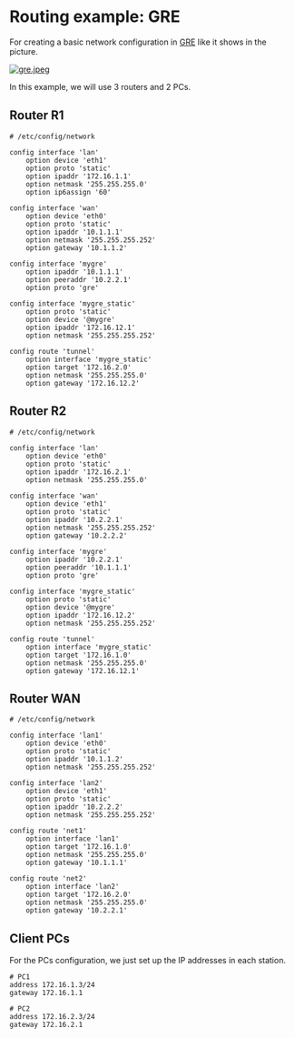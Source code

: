 # Routing example: GRE

For creating a basic network configuration in [GRE](https://en.wikipedia.org/wiki/Generic_Routing_Encapsulation "https://en.wikipedia.org/wiki/Generic_Routing_Encapsulation") like it shows in the picture.

[![gre.jpeg](/_media/docs/guide-user/network/gre.jpeg?w=800&tok=2b4dbd "gre.jpeg")](/_detail/docs/guide-user/network/gre.jpeg?id=docs%3Aguide-user%3Anetwork%3Arouting%3Aexamples%3Arouting_in_gre "docs:guide-user:network:gre.jpeg")

In this example, we will use 3 routers and 2 PCs.

## Router R1

```
# /etc/config/network
 
config interface 'lan'
	option device 'eth1'
	option proto 'static'
	option ipaddr '172.16.1.1'
	option netmask '255.255.255.0'
	option ip6assign '60'
 
config interface 'wan'
	option device 'eth0'
	option proto 'static'
	option ipaddr '10.1.1.1'
	option netmask '255.255.255.252'
	option gateway '10.1.1.2'
 
config interface 'mygre'
	option ipaddr '10.1.1.1'
	option peeraddr '10.2.2.1'
	option proto 'gre'
 
config interface 'mygre_static'
	option proto 'static'
	option device '@mygre'
	option ipaddr '172.16.12.1'
	option netmask '255.255.255.252'
 
config route 'tunnel'
	option interface 'mygre_static'
	option target '172.16.2.0'
	option netmask '255.255.255.0'
	option gateway '172.16.12.2'
```

## Router R2

```
# /etc/config/network
 
config interface 'lan'
	option device 'eth0'
	option proto 'static'
	option ipaddr '172.16.2.1'
	option netmask '255.255.255.0'
 
config interface 'wan'
	option device 'eth1'
	option proto 'static'
	option ipaddr '10.2.2.1'
	option netmask '255.255.255.252'
	option gateway '10.2.2.2'
 
config interface 'mygre'
	option ipaddr '10.2.2.1'
	option peeraddr '10.1.1.1'
	option proto 'gre'
 
config interface 'mygre_static'
	option proto 'static'
	option device '@mygre'
	option ipaddr '172.16.12.2'
	option netmask '255.255.255.252'
 
config route 'tunnel'
	option interface 'mygre_static'
	option target '172.16.1.0'
	option netmask '255.255.255.0'
	option gateway '172.16.12.1'
```

## Router WAN

```
# /etc/config/network
 
config interface 'lan1'
	option device 'eth0'
	option proto 'static'
	option ipaddr '10.1.1.2'
	option netmask '255.255.255.252'
 
config interface 'lan2'
	option device 'eth1'
	option proto 'static'
	option ipaddr '10.2.2.2'
	option netmask '255.255.255.252'
 
config route 'net1'
	option interface 'lan1'	
	option target '172.16.1.0'
	option netmask '255.255.255.0'
	option gateway '10.1.1.1'
 
config route 'net2'
	option interface 'lan2'
	option target '172.16.2.0'
	option netmask '255.255.255.0'
	option gateway '10.2.2.1'
```

## Client PCs

For the PCs configuration, we just set up the IP addresses in each station.

```
# PC1
address 172.16.1.3/24
gateway 172.16.1.1
 
# PC2
address 172.16.2.3/24
gateway 172.16.2.1
```

